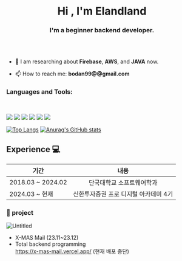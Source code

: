 <h1 align="center">Hi , I'm Elandland</h1>
<h3 align="center">I'm a beginner backend developer.</h3><br> <br> 

- 🔎 I am researching about **Firebase**, **AWS**, and **JAVA** now.

- 📫 How to reach me: **bodan99@@gmail.com**
 
<h3 align="left">Languages and Tools:</h3><br> 

![](https://img.shields.io/badge/Java-ED8B00?style=for-the-badge&logo=openjdk&logoColor=white) ![](https://img.shields.io/badge/Spring-6DB33F?style=for-the-badge&logo=spring&logoColor=white) ![](https://img.shields.io/badge/MySQL-00000F?style=for-the-badge&logo=mysql&logoColor=white)
![](https://img.shields.io/badge/C-00599C?style=for-the-badge&logo=c&logoColor=white) ![](https://img.shields.io/badge/C%2B%2B-00599C?style=for-the-badge&logo=c%2B%2B&logoColor=white) ![](https://img.shields.io/badge/Python-3776AB?style=for-the-badge&logo=python&logoColor=white)

[![Top Langs](https://github-readme-stats.vercel.app/api/top-langs/?username=Elandland)](https://github.com/anuraghazra/github-readme-stats) [![Anurag's GitHub stats](https://github-readme-stats.vercel.app/api?username=Elandland)](https://github.com/anuraghazra/github-readme-stats)<br> 


## Experience 💻

| 기간                | 내용                                        | 
|---------------------|:---------------------------------------------:|
| 2018.03 ~ 2024.02   | 단국대학교 소프트웨어학과       |
| 2024.03 ~ 현재      | 신한투자증권 프로 디지털 아카데미 4기       |



### 📖 project
![Untitled](https://github.com/Elandland/Elandland/assets/68230815/424d476c-a713-4544-b022-6d9241f34d60)

- X-MAS Mail  (23.11~23.12)
- Total backend programming<br>
https://x-mas-mail.vercel.app/ (현재 배포 중단)
